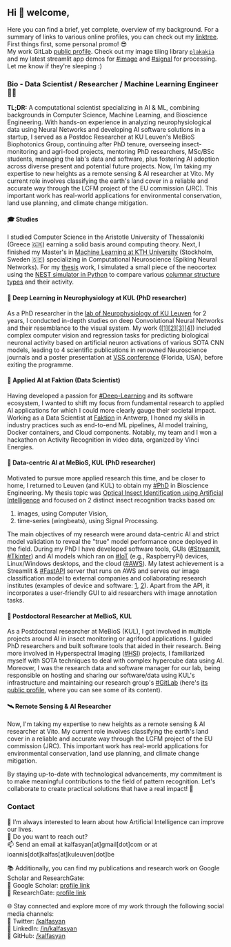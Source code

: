 ## Hi 👋 welcome,  
Here you can find a brief, yet complete, overview of my background. For a summary of links to various online profiles, you can check out my [linktree](https://linktr.ee/kalfasyan). First things first, some personal promo! 😎  
My work GitLab [public profile](https://gitlab.kuleuven.be/u0107087). Check out my image tiling library [`plakakia`](https://github.com/kalfasyan/plakakia) and my latest streamlit app demos for [#image](https://basic-image-processing.streamlit.app/) and [#signal](https://basic-signal-processing.streamlit.app/) for processing. Let me know if they're sleeping :)  
  
### Bio - Data Scientist / Researcher / Machine Learning Engineer 👨‍💻  

**TL;DR:** A computational scientist specializing in AI & ML, combining backgrounds in Computer Science, Machine Learning, and Bioscience Engineering. With hands-on experience in analyzing neurophysiological data using Neural Networks and developing AI software solutions in a startup, I served as a Postdoc Researcher at KU Leuven's MeBioS Biophotonics Group, continuing after PhD tenure, overseeing insect-monitoring and agri-food projects, mentoring PhD researchers, MSc/BSc students, managing the lab's data and software, plus fostering AI adoption across diverse present and potential future projects. Now, I'm taking my expertise to new heights as a remote sensing & AI researcher at Vito. My current role involves classifying the earth's land cover in a reliable and accurate way through the LCFM project of the EU commission (JRC). This important work has real-world applications for environmental conservation, land use planning, and climate change mitigation.

#### 🎓 Studies 
I studied Computer Science in the Aristotle University of Thessaloniki (Greece 🇬🇷) earning a solid basis around computing theory. Next, I finished my Master's in [Machine Learning at KTH University](https://www.kth.se/profile/ikalfas) (Stockholm, Sweden 🇸🇪) specializing in Computational Neuroscience (Spiking Neural Networks). For my [thesis](https://kth.diva-portal.org/smash/record.jsf?pid=diva2%3A868833&dswid=-157) work, I simulated a small piece of the neocortex using the [NEST simulator in Python](https://nest-simulator.readthedocs.io/en/stable/index.html) to compare various [columnar structure types](https://en.wikipedia.org/wiki/Cortical_column) and their activity.  

#### 🧠 Deep Learning in Neurophysiology at KUL (PhD researcher)  
As a PhD researcher in the [lab of Neurophysiology of KU Leuven](https://gbiomed.kuleuven.be/english/research/50000666/50000669/50488669) for 2 years, I conducted in-depth studies on deep Convolutional Neural Networks and their resemblance to the visual system. My work ([[1]](https://www.eneuro.org/content/4/3/eneuro.0113-17.2017.abstract)[[2]](https://journals.plos.org/ploscompbiol/article?id=10.1371/journal.pcbi.1006557)[[3]](https://www.jneurosci.org/content/39/33/6513.abstract)[[4]](https://www.frontiersin.org/articles/10.3389/fnhum.2017.00402/full)) included complex computer vision and regression tasks for predicting biological neuronal activity based on artificial neuron activations of various SOTA CNN models, leading to 4 scientific publications in renowned Neuroscience journals and a poster presentation at [VSS conference](https://jov.arvojournals.org/article.aspx?articleid=2651681) (Florida, USA), before exiting the programme.    

#### 🚀 Applied AI at Faktion (Data Scientist)  
Having developed a passion for [#Deep-Learning]() and its software ecosystem, I wanted to shift my focus from fundamental research to applied AI applications for which I could more clearly gauge their societal impact. Working as a Data Scientist at [Faktion](https://faktion.com/) in Antwerp, I honed my skills in industry practices such as end-to-end ML pipelines, AI model training, Docker containers, and Cloud components. Notably, my team and I won a hackathon on Activity Recognition in video data, organized by Vinci Energies.   

#### 🐞 Data-centric AI at MeBioS, KUL (PhD researcher)
Motivated to pursue more applied research this time, and be closer to home, I returned to Leuven (and KUL) to obtain my [#PhD]() in Bioscience Engineering. My thesis topic was [Optical Insect Identification using Artificial Intelligence](https://kuleuven.limo.libis.be/discovery/fulldisplay?docid=lirias3887120&context=SearchWebhook&vid=32KUL_KUL:Lirias&lang=en&search_scope=lirias_profile&adaptor=SearchWebhook&tab=LIRIAS&query=any%2Ccontains%2CLIRIAS3887120&offset=0) and focused on 2 distinct insect recognition tracks based on:  
1) images, using Computer Vision,
2) time-series (wingbeats), using Signal Processing.
  
The main objectives of my research were around data-centric AI and strict model validation to reveal the "true" model performance once deployed in the field. During my PhD I have developed software tools, GUIs ([#Streamlit](), [#Tkinter]()) and AI models which ran on [#IoT]() (e.g., RaspberryPi) devices, Linux/Windows desktops, and the cloud ([#AWS]()). My latest achievement is a Streamlit & [#FastAPI]() server that runs on AWS and serves our image classification model to external companies and collaborating research institutes (examples of device and software: [1](https://www.veed.io/view/5147995d-7dad-44e0-b3c7-fd91f16699f0?panel=showcase), [2](https://www.veed.io/view/8efbeae2-e421-456a-9b50-30c968bcdf3e?panel=showcase)). Apart from the API, it incorporates a user-friendly GUI to aid researchers with image annotation tasks.  
  
#### 🦾 Postdoctoral Researcher at MeBioS, KUL
As a Postdoctoral researcher at MeBioS (KUL), I got involved in multiple projects around AI in insect monitoring or agrifood applications. I guided PhD researchers and built software tools that aided in their research. Being more involved in Hyperspectral Imaging ([#HSI]()) projects, I familiarized myself with SOTA techniques to deal with complex hypercube data using AI. Moreover, I was the research data and software manager for our lab, being responsible on hosting and sharing our software/data using KUL's infrastructure and maintaining our research group's [#GitLab]() (here's [its public profile](https://gitlab.kuleuven.be/mebios-dl), where you can see some of its content).  
  
#### 🛰️ Remote Sensing & AI Researcher
Now, I'm taking my expertise to new heights as a remote sensing & AI researcher at Vito. My current role involves classifying the earth's land cover in a reliable and accurate way through the LCFM project of the EU commission (JRC). This important work has real-world applications for environmental conservation, land use planning, and climate change mitigation.  

By staying up-to-date with technological advancements, my commitment is to make meaningful contributions to the field of pattern recognition. Let's collaborate to create practical solutions that have a real impact!  🔧  

### Contact

🌱 I’m always interested to learn about how Artificial Intelligence can improve our lives.  
💬 Do you want to reach out?  
📫 Send an email at kalfasyan[at]gmail[dot]com or at ioannis[dot]kalfas[at]kuleuven[dot]be
  
📚 Additionally, you can find my publications and research work on Google Scholar and ResearchGate:  
🔬 Google Scholar: [profile link](https://scholar.google.com/citations?user=WXHakDkAAAAJ&hl=en)  
📖 ResearchGate: [profile link](https://www.researchgate.net/profile/Ioannis-Kalfas-2)  
  
🌐 Stay connected and explore more of my work through the following social media channels:  
📲 Twitter: [/kalfasyan](https://twitter.com/kalfasyan)  
📲 LinkedIn: [/in/kalfasyan](https://www.linkedin.com/in/kalfasyan/)  
📲 GitHub: [/kalfasyan](https://github.com/kalfasyan/)  
  
